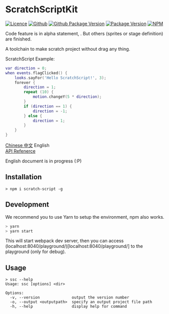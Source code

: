 # ScratchScriptKit

[![Licence](https://img.shields.io/github/license/Steve-xmh/scratch-script?style=flat-square)](https://github.com/Steve-xmh/scratch-script/blob/master/LICENCE)
[![Github](https://img.shields.io/github/repo-size/Steve-xmh/scratch-script?style=flat-square)](https://github.com/Steve-xmh/scratch-script)
[![Github Package Version](https://img.shields.io/github/package-json/v/Steve-xmh/scratch-script?label=dev&style=flat-square)](https://github.com/Steve-xmh/scratch-script)
[![Package Version](https://img.shields.io/npm/v/scratch-script?style=flat-square)](https://www.npmjs.com/package/scratch-script)
[![NPM](https://img.shields.io/bundlephobia/min/scratch-script?style=flat-square)](https://www.npmjs.com/package/scratch-script)

Code feature is in alpha statement, . But others (sprites or stage definition) are finished.

A toolchain to make scratch project without drag any thing.

ScratchScript Example:
```lua
var direction = 0;
when events.flagClicked() {
    looks.sayFor('Hello ScratchScript!', 3);
    forever {
        direction = 1;
        repeat (10) {
            motion.changeY(5 * direction);
        }
        if (direction == 1) {
            direction = -1;
        } else {
            direction = 1;
        }
    }
}
```

[Chinese 中文](./README-CN.md) English  
[API Refenerce](./API.md)  

English document is in progress (:P)

## Installation

```shell
> npm i scratch-script -g
```

## Development

We recommend you to use Yarn to setup the environment, npm also works.

```bash
> yarn
> yarn start
```

This will start webpack dev server, then you can access (localhost:8040/playground/)[localhost:8040/playground/] to the playground (only for debug).

## Usage

```shell
> ssc --help
Usage: ssc [options] <dir>

Options:
  -v, --version              output the version number
  -o, --output <outputpath>  specify an output project file path
  -h, --help                 display help for command
```
